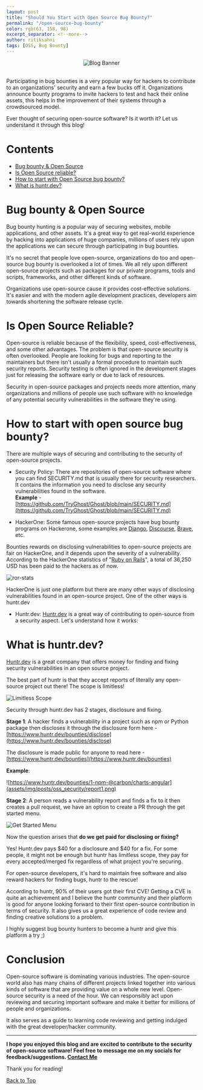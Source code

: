 ```yaml
---
layout: post
title: "Should You Start with Open Source Bug Bounty?"
permalink: "/open-source-bug-bounty"
color: rgb(63, 158, 98)
excerpt_separator: <!--more-->
author: ritiksahni
tags: [OSS, Bug Bounty]
---
```


<center><img src="assets/img/posts/oss_security/banner.png" alt="Blog Banner"></center>
<br>

Participating in bug bounties is a very popular way for hackers to contribute to an organizations' security and earn a few bucks off it. Organizations announce bounty programs to invite hackers to test and hack their online assets, this helps in the improvement of their systems through a crowdsourced model.

Ever thought of securing open-source software? Is it worth it? Let us understand it through this blog!
<!--more-->

# Contents <a name="top">
* [Bug bounty & Open Source](#bb-os)
* [Is Open Source reliable?](#reliable)
* [How to start with Open Source bug bounty?](#how-to-start)
* [What is huntr.dev?](#what-is-huntr)

# Bug bounty & Open Source<a name="bb-os">
 
Bug bounty hunting is a popular way of securing websites, mobile applications, and other assets. It's a great way to get real-world experience by hacking into applications of huge companies, millions of users rely upon the applications we can secure through participating in bug bounties.

It's no secret that people love open-source, organizations do too and open-source bug bounty is overlooked a lot of times. We all rely upon different open-source projects such as packages for our private programs, tools and scripts, frameworks, and other different kinds of software.

Organizations use open-source cause it provides cost-effective solutions. It's easier and with the modern agile development practices, developers aim towards shortening the software release cycle.

# Is Open Source Reliable? <a name="reliable">

Open-source is reliable because of the flexibility, speed, cost-effectiveness, and some other advantages. The problem is that open-source security is often overlooked. People are looking for bugs and reporting to the maintainers but there isn't usually a formal procedure to maintain such security reports. Security testing is often ignored in the development stages just for releasing the software early or due to lack of resources.

Security in open-source packages and projects needs more attention, many organizations and millions of people use such software with no knowledge of any potential security vulnerabilities in the software they're using.

# How to start with open source bug bounty? <a name="how-to-start">

There are multiple ways of securing and contributing to the security of open-source projects.

- Security Policy: There are repositories of open-source software where you can find SECURITY.md that is usually there for security researchers. It contains the information you need to disclose any security vulnerabilities found in the software. <br> **Example** - [https://github.com/TryGhost/Ghost/blob/main/SECURITY.md](https://github.com/TryGhost/Ghost/blob/main/SECURITY.md) 

- HackerOne: Some famous open-source projects have bug bounty programs on Hackerone, some examples are [Django](https://hackerone.com/django), [Discourse](https://hackerone.com/discourse), [Brave](https://hackerone.com/brave?type=team), etc.


Bounties rewards on disclosing vulnerabilities to open-source projects are fair on HackerOne, and it depends upon the severity of a vulnerability.
According to the HackerOne statistics of "[Ruby on Rails](https://hackerone.com/rails)", a total of 36,250 USD has been paid to the hackers as of now.

![ror-stats](assets/img/posts/oss_security/ror-stats.png)

HackerOne is just one platform but there are many other ways of disclosing vulnerabilities found in an open-source project. One of the other ways is huntr.dev

- Huntr.dev: [Huntr.dev](https://huntr.dev) is a great way of contributing to open-source from a security aspect. Let's understand how it works:

# What is huntr.dev? <a name="what-is-huntr">

[Huntr.dev](https://www.huntr.dev/) is a great company that offers money for finding and fixing security vulnerabilities in an open source project.

The best part of huntr is that they accept reports of literally any open-source project out there! The scope is limitless!

![Limitless Scope](assets/img/posts/oss_security/limitless_scope.png)

Security through huntr.dev has 2 stages, disclosure and fixing.

**Stage 1**: A hacker finds a vulnerability in a project such as npm or Python package then discloses it through the disclosure form here - [https://www.huntr.dev/bounties/disclose](https://www.huntr.dev/bounties/disclose)

The disclosure is made public for anyone to read here - [https://www.huntr.dev/bounties](https://www.huntr.dev/bounties)

**Example**:

![https://www.huntr.dev/bounties/1-npm-@carbon/charts-angular](assets/img/posts/oss_security/report1.png)

**Stage 2**: A person reads a vulnerability report and finds a fix to it then creates a pull request, we have an option to create a PR through the get started menu.

![Get Started Menu](assets/img/posts/oss_security/getstarted.png)

Now the question arises that **do we get paid for disclosing or fixing?**

Yes! Huntr.dev pays $40 for a disclosure and $40 for a fix. For some people, it might not be enough but huntr has limitless scope, they pay for every accepted/merged fix regardless of what project you're securing.

For open-source developers, it's hard to maintain free software and also reward hackers for finding bugs, huntr to the rescue!

According to huntr, 90% of their users got their first CVE! Getting a CVE is quite an achievement and I believe the huntr community and their platform is good for anyone looking forward to their first open-source contribution in terms of security. It also gives us a great experience of code review and finding creative solutions to a problem.

I highly suggest bug bounty hunters to become a huntr and give this platform a try ;)

# Conclusion

Open-source software is dominating various industries. The open-source world also has many chains of different projects linked together into various kinds of software that are providing value on a whole new level. Open-source security is a need of the hour. We can responsibly act upon reviewing and securing important software and make it better for millions of people and organizations. 

It also serves as a guide to learning code reviewing and getting indulged with the great developer/hacker community.

---

**I hope you enjoyed this blog and are excited to contribute to the security of open-source software! Feel free to message me on my socials for feedback/suggestions. [Contact Me](/contact)**

Thank you for reading!

[Back to Top](#top)